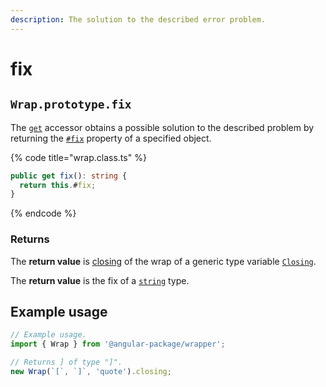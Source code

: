 ```yaml
---
description: The solution to the described error problem.
---
```


# fix

## `Wrap.prototype.fix`

The [`get`](https://developer.mozilla.org/en-US/docs/Web/JavaScript/Reference/Functions/get) accessor obtains a possible solution to the described problem by returning the [`#fix`](../properties/fix.md) property of a specified object.

{% code title="wrap.class.ts" %}
```typescript
public get fix(): string {
  return this.#fix;
}
```
{% endcode %}

### Returns

The **return value** is [closing](../../getting-started/basic-concepts.md#closing) of the wrap of a generic type variable [`Closing`](broken-reference).

The **return value** is the fix of a [`string`](https://developer.mozilla.org/en-US/docs/Web/JavaScript/Reference/Global\_Objects/String) type.

## Example usage

```typescript
// Example usage.
import { Wrap } from '@angular-package/wrapper';

// Returns ] of type "]".
new Wrap(`[`, `]`, 'quote').closing;
```


